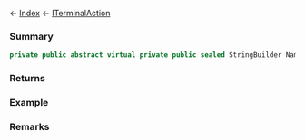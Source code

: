 ← [Index](Api-Index) ← [ITerminalAction](Sandbox.ModAPI.Interfaces.ITerminalAction)

### Summary

```csharp
private public abstract virtual private public sealed StringBuilder Name
```

### Returns

### Example

### Remarks

